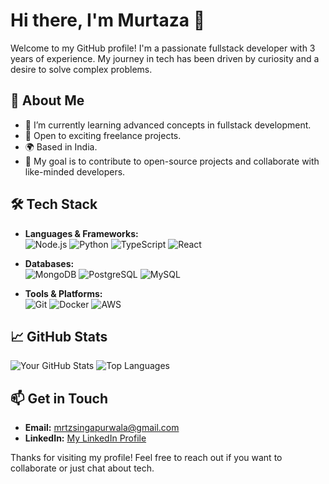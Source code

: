 
# Hi there, I'm Murtaza 👋

Welcome to my GitHub profile! I'm a passionate fullstack developer with 3 years of experience. My journey in tech has been driven by curiosity and a desire to solve complex problems.

## 🚀 About Me

- 🌱 I’m currently learning advanced concepts in fullstack development.
- 💼 Open to exciting freelance projects.
- 🌍 Based in India.
- 🎯 My goal is to contribute to open-source projects and collaborate with like-minded developers.

## 🛠 Tech Stack

- **Languages & Frameworks:**  
  ![Node.js](https://img.shields.io/badge/Node.js-339933?style=for-the-badge&logo=nodedotjs&logoColor=white)
  ![Python](https://img.shields.io/badge/Python-3776AB?style=for-the-badge&logo=python&logoColor=white)
  ![TypeScript](https://img.shields.io/badge/TypeScript-007ACC?style=for-the-badge&logo=typescript&logoColor=white)
  ![React](https://img.shields.io/badge/React-61DAFB?style=for-the-badge&logo=react&logoColor=white)

- **Databases:**  
  ![MongoDB](https://img.shields.io/badge/MongoDB-47A248?style=for-the-badge&logo=mongodb&logoColor=white)
  ![PostgreSQL](https://img.shields.io/badge/PostgreSQL-316192?style=for-the-badge&logo=postgresql&logoColor=white)
  ![MySQL](https://img.shields.io/badge/MySQL-4479A1?style=for-the-badge&logo=mysql&logoColor=white)

- **Tools & Platforms:**  
  ![Git](https://img.shields.io/badge/Git-F05032?style=for-the-badge&logo=git&logoColor=white)
  ![Docker](https://img.shields.io/badge/Docker-2496ED?style=for-the-badge&logo=docker&logoColor=white)
  ![AWS](https://img.shields.io/badge/Amazon_AWS-232F3E?style=for-the-badge&logo=amazon-aws&logoColor=white)

## 📈 GitHub Stats

![Your GitHub Stats](https://github-readme-stats.vercel.app/api?username=Murtaza6714&show_icons=true&theme=radical)
![Top Languages](https://github-readme-stats.vercel.app/api/top-langs/?username=Murtaza6714&layout=compact&theme=radical)

## 📫 Get in Touch

- **Email:** [mrtzsingapurwala@gmail.com](mailto:mrtzsingapurwala@gmail.com)
- **LinkedIn:** [My LinkedIn Profile](https://www.linkedin.com/in/murtaza-singapurwala-b914261aa/)



Thanks for visiting my profile! Feel free to reach out if you want to collaborate or just chat about tech.
